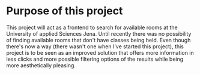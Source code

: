# Purpose of this project

This project will act as a frontend to search for available rooms at the 
University of applied Sciences Jena. Until recently there was no possibility
of finding available rooms that don't have classes being held. Even though 
there's now a way (there wasn't one when I've started this project),
this project is to be seen as an improved solution that offers more information
in less clicks and more possible filtering options of the results while being more
aesthetically pleasing.
